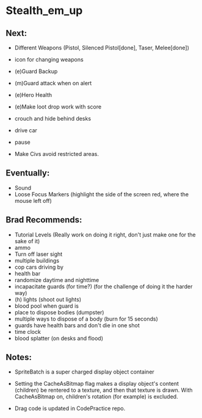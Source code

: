 Stealth_em_up
=============


## Next:
  
* Different Weapons (Pistol, Silenced Pistol[done], Taser, Melee[done])
* icon for changing weapons

* (e)Guard Backup
* (m)Guard attack when on alert
* (e)Hero Health
* (e)Make loot drop work with score
* crouch and hide behind desks
* drive car
* pause
* Make Civs avoid restricted areas.


  
## Eventually:
* Sound
* Loose Focus Markers (highlight the side of the screen red, where the mouse left off)

## Brad Recommends:
* Tutorial Levels (Really work on doing it right, don't just make one for the sake of it)
* ammo
* Turn off laser sight
* multiple buildings
* cop cars driving by
* health bar
* randomize daytime and nighttime
* incapacitate guards (for time?) (for the challenge of doing it the harder way)
* (h) lights (shoot out lights)
* blood pool when guard is 
* place to dispose bodies (dumpster)
* multiple ways to dispose of a body (burn for 15 seconds)
* guards have health bars and don't die in one shot
* time clock
* blood splatter (on desks and flood)

## Notes:
* SpriteBatch is a super charged display object container
* Setting the CacheAsBitmap flag makes a display object's content (children) be rentered to a texture, and then that texture is drawn.  With CacheAsBitmap on, children's rotation (for example) is excluded.

* Drag code is updated in CodePractice repo.

